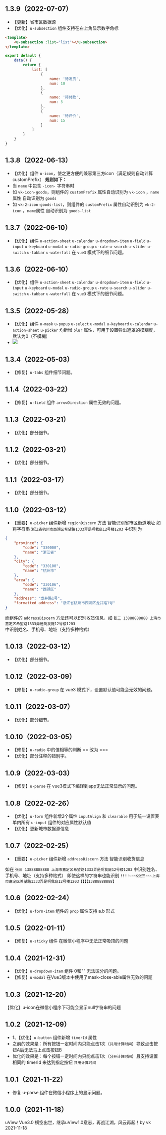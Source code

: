 ## 1.3.9（2022-07-07）
* 【更新】省市区数据源
* 【优化】`u-subsection` 组件支持在右上角显示数字角标 
```html
<template>
	<u-subsection :list="list"></u-subsection>
</template>
```

```js
export default {
	data() {
		return {
			list: [
				{
					name: '待发货',
					num: 10
				}, 
				{
					name: '待付款',
					num: 5
				}, 
				{
					name: '待评价',
					num: 15
				}
			]
		}
	}
}
```
## 1.3.8（2022-06-13）
* 【优化】组件 `u-icon`，使之更方便的兼容第三方icon（满足规则自动计算customPrefix）
**规则如下：**
* 当 `name` 中包含 `-icon-` 字符串时
* 如 `vk-icon-goods`，则组件的 `customPrefix` 属性自动识别为 `vk-icon` ，`name`属性 自动识别为 `goods`
* 如 `vk-2-icon-goods-list`，则组件的 `customPrefix` 属性自动识别为 `vk-2-icon` ，`name`属性 自动识别为 `goods-list`
## 1.3.7（2022-06-10）
* 【优化】组件 `u-action-sheet` `u-calendar` `u-dropdown-item` `u-field` `u-input` `u-keyboard` `u-modal` `u-radio-group` `u-rate` `u-search` `u-slider` `u-switch` `u-tabbar` `u-waterfall` 在 `vue3` 模式下的细节问题。
## 1.3.6（2022-06-10）
* 【优化】组件 `u-action-sheet` `u-calendar` `u-dropdown-item` `u-field` `u-input` `u-keyboard` `u-modal` `u-radio-group` `u-rate` `u-search` `u-slider` `u-switch` `u-tabbar` `u-waterfall` 在 `vue3` 模式下的细节问题。
## 1.3.5（2022-05-28）
* 【优化】组件 `u-mask` `u-popup` `u-select` `u-modal` `u-keyboard` `u-calendar` `u-action-sheet` `u-picker` 均新增 `blur` 属性，可用于设置弹出遮罩的模糊度，默认为0（不模糊）
* ![](https://vkceyugu.cdn.bspapp.com/VKCEYUGU-cf0c5e69-620c-4f3c-84ab-f4619262939f/49b773a3-273f-4b1c-95e8-a42dcba1a53c.png)
## 1.3.4（2022-05-03）
* 【修复】`u-tabs` 组件细节问题。
## 1.1.4（2022-03-22）
* 【修复】`u-field` 组件 `arrowDirection` 属性无效的问题。
## 1.1.3（2022-03-21）
* 【优化】部分细节。
## 1.1.2（2022-03-21）
* 【优化】部分细节。
## 1.1.1（2022-03-17）
* 【优化】部分细节。
## 1.1.0（2022-03-12）
* 【重要】`u-picker` 组件新增 `regionDiscern` 方法 智能识别省市区街道地址
如将字符串 `浙江省杭州市西湖区希望路1333弄是啊我庭12号楼1203` 中识别为
```json
{
	"province": {
		"code": "330000",
		"name": "浙江省"
	},
	"city": {
		"code": "330100",
		"name": "杭州市"
	},
	"area": {
		"code": "330106",
		"name": "西湖区"
	},
	"address": "龙井路1号",
	"formatted_address": "浙江省杭州市西湖区龙井路1号"
}
```
而组件的 `addressDiscern` 方法还可以识别收货信息，如 `张三 13888888888 上海市嘉定区希望路1333弄是啊我庭12号楼1203` 中识别姓名、手机号、地址（支持多种格式）
## 1.0.13（2022-03-12）
* 【优化】部分细节。
## 1.0.12（2022-03-09）
* 【修复】`u-radio-group` 在 vue3 模式下，设置默认值可能会无效的问题。
## 1.0.11（2022-03-07）
* 【优化】部分细节。
## 1.0.10（2022-03-05）
* 【修复】`u-radio` 中的值相等的判断 == 改为 === 
* 【优化】部分注释的错别字。
## 1.0.9（2022-03-03）
* 【修复】`u-parse` 在 vue3模式下编译到app无法正常显示的问题。
## 1.0.8（2022-02-26）
* 【优化】`u-form` 组件新增2个属性 `inputAlign` 和 `clearable` 用于统一设置表单内所有 `u-input` 组件的对应属性默认值
* 【优化】更新城市数据源信息
## 1.0.7（2022-02-25）
* 【重要】`u-picker` 组件新增 `addressDiscern` 方法 智能识别收货信息

如在 `张三 13888888888 上海市嘉定区希望路1333弄是啊我庭12号楼1203` 中识别姓名、手机号、地址（支持多种格式）
即使这样的字符串也能识别 `!!!!~~~$张三~~~上海市嘉定区希望路1333弄是啊我庭12号楼1203【【【【13888888888】`
## 1.0.6（2022-02-24）
* 【优化】`u-form-item` 组件的 `prop` 属性支持 a.b 形式
## 1.0.5（2022-01-11）
* 【修复】`u-sticky` 组件 在微信小程序中无法正常吸顶的问题
## 1.0.4（2021-12-31）
* 【优化】`u-dropdown-item` 组件 0和"" 无法区分的问题。
* 【修复】`u-modal` 在Vue3版本中使用了mask-close-able属性无效的问题
## 1.0.3（2021-12-20）
【优化】u-icon在微信小程序下可能会显示null字符串的问题
## 1.0.2（2021-12-09）
* 1、【优化】`u-button` 组件新增 `timerId` 属性
* 之前的效果是：所有按钮一定时间内只能点击1次（`共用计算时间`）导致点击按钮A后无法马上点击按钮B
* 优化的效果是：每个按钮一定时间内只能点击1次（`分开计算时间`）且支持设置相同的 timerId 来达到指定按钮 `共用计算时间`
## 1.0.1（2021-11-22）
* 修复 u-parse 组件在微信小程序上的显示问题。
## 1.0.0（2021-11-18）
uView Vue3.0 横空出世，继承uView1.0意志，再战江湖，风云再起！by vk 2021-11-18
